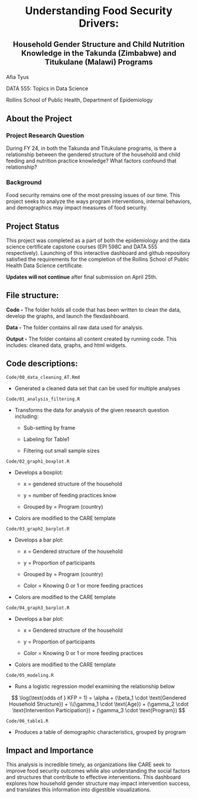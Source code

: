 <h1 align="center">

Understanding Food Security Drivers:

</h1>

<b style="font-size:20px;" align="center">

Household Gender Structure and Child Nutrition Knowledge in the Takunda (Zimbabwe) and Titukulane (Malawi) Programs

</b>

<p align="center">

Afia Tyus

</p>

<p align="center">

DATA 555: Topics in Data Science

</p>

<p align="center">

Rollins School of Public Health, Department of Epidemiology

</p>

## About the Project

### **Project Research Question**

During FY 24, in both the Takunda and Titukulane programs, is there a relationship between the gendered structure of the household and child feeding and nutrition practice knowledge? What factors confound that relationship?

### Background

Food security remains one of the most pressing issues of our time. This project seeks to analyze the ways program interventions, internal behaviors, and demographics may impact measures of food security.

## Project Status

This project was completed as a part of both the epidemiology and the data science certificate capstone courses (EPI 598C and DATA 555 respectively). Launching of this interactive dashboard and github repository satisfied the requirements for the completion of the Rollins School of Public Health Data Science certificate.

**Updates will not continue** after final submission on April 25th.

## File structure:

**Code -** The folder holds all code that has been written to clean the data, develop the graphs, and launch the flexdashboard.

**Data -** The folder contains all raw data used for analysis.

**Output -** The folder contains all content created by running code. This includes: cleaned data, graphs, and html widgets.

## Code descriptions:

`Code/00_data_cleaning_AT.Rmd`

-   Generated a cleaned data set that can be used for multiple analyses

`Code/01_analysis_filtering.R`

-   Transforms the data for analysis of the given research question including:

    -   Sub-setting by frame

    -   Labeling for Table1

    -   Filtering out small sample sizes

`Code/02_graph1_boxplot.R`

-   Develops a boxplot:

    -   x = gendered structure of the household

    -   y = number of feeding practices know

    -   Grouped by = Program (country)

-   Colors are modified to the CARE template

`Code/03_graph2_barplot.R`

-   Develops a bar plot:

    -   x = Gendered structure of the household

    -   y = Proportion of participants

    -   Grouped by = Program (country)

    -   Color = Knowing 0 or 1 or more feeding practices

-   Colors are modified to the CARE template

`Code/04_graph3_barplot.R`

-   Develops a bar plot:

    -   x = Gendered structure of the household

    -   y = Proportion of participants

    -   Color = Knowing 0 or 1 or more feeding practices

-   Colors are modified to the CARE template

`Code/05_modeling.R`

-   Runs a logistic regression model examining the relationship below

$$
\log(\text{odds of } KFP = 1) =
\alpha + (\beta_1 \cdot \text{Gendered Household Structure}) + \\(\gamma_1 \cdot \text{Age}) + (\gamma_2 \cdot \text{Intervention Participation}) + (\gamma_3 \cdot \text{Program})
$$

`Code/06_table1.R`

-   Produces a table of demographic characteristics, grouped by program


## **Impact and Importance**

This analysis is incredible timely, as organizations like CARE seek to improve food security outcomes while also understanding the social factors and structures that contribute to effective interventions. This dashboard explores how household gender structure may impact intervention success, and translates this information into digestible visualizations.
